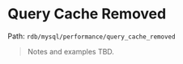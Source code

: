 # Query Cache Removed

Path: `rdb/mysql/performance/query_cache_removed`

> Notes and examples TBD.
